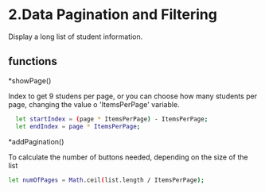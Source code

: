 # 2.Data Pagination and Filtering
Display a long list of student information.
## functions

*showPage()

Index to get 9 studens per page, or you can choose how many students per page, changing the value o 'ItemsPerPage' variable.
```bash
  let startIndex = (page * ItemsPerPage) - ItemsPerPage;
  let endIndex = page * ItemsPerPage;
```
*addPagination()
 
 To calculate the number of buttons needed, depending on the size of the list
 ```bash
 let numOfPages = Math.ceil(list.length / ItemsPerPage);
 ```
